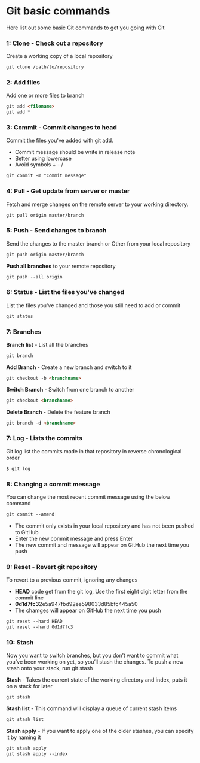 # Git basic commands
Here list out some basic Git commands to get you going with Git

### 1: Clone - Check out a repository

Create a working copy of a local repository

```html
git clone /path/to/repository
```


### 2: Add files

Add one or more files to branch

```html
git add <filename>
git add *
```

### 3: Commit - Commit changes to head
Commit the files you've added with git add.

* Commit message should be write in release note
* Better using lowercase
* Avoid symbols + - /

```html
git commit -m "Commit message"
```

### 4: Pull - Get update from server or master

Fetch and merge changes on the remote server to your working directory.

```html
git pull origin master/branch
```

### 5: Push - Send changes to branch

Send the changes to the master branch or Other from your local repository

```html
git push origin master/branch
```

**Push all branches** to your remote repository
```html
git push --all origin
```

### 6: Status - List the files you've changed

List the files you've changed and those you still need to add or commit

```html
git status
```

### 7: Branches

**Branch list** - List all the branches
```html
git branch
```

**Add Branch** - Create a new branch and switch to it
```html
git checkout -b <branchname>
```

**Switch Branch** - Switch from one branch to another
```html
git checkout <branchname>
```

**Delete Branch** - Delete the feature branch
```html
git branch -d <branchname>
```

### 7: Log -  Lists the commits

Git log list the commits made in that repository in reverse chronological order

```html
$ git log
```

### 8: Changing a commit message

You can change the most recent commit message using the below command

```html
git commit --amend
```
* The commit only exists in your local repository and has not been pushed to GitHub
* Enter the new commit message and press Enter
* The new commit and message will appear on GitHub the next time you push


### 9: Reset - Revert git repository

To revert to a previous commit, ignoring any changes
* **HEAD** code get from the git log, Use the first eight digit letter from the commit line
* **0d1d7fc3**2e5a947fbd92ee598033d85bfc445a50
* The chamges will appear on GitHub the next time you push

```html
git reset --hard HEAD
git reset --hard 0d1d7fc3
```


### 10: Stash

Now you want to switch branches, but you don’t want to commit what you’ve been working on yet, so you’ll stash the changes.
To push a new stash onto your stack, run git stash

**Stash** - Takes the current state of the working directory and index, puts it on a stack for later

```html
git stash
```

**Stash list** - This command will display a queue of current stash items

```html
git stash list
```

**Stash apply** - If you want to apply one of the older stashes, you can specify it by naming it

```html
git stash apply
git stash apply --index
```
